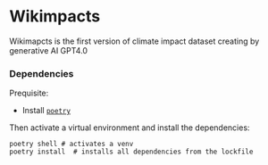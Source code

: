 # Wikimpacts
Wikimapcts is the first version of climate impact dataset creating by generative AI GPT4.0


### Dependencies
Prequisite: 
- Install [`poetry`](https://python-poetry.org/docs/#installation)

Then activate a virtual environment and install the dependencies:

```shell
poetry shell # activates a venv
poetry install  # installs all dependencies from the lockfile
```
